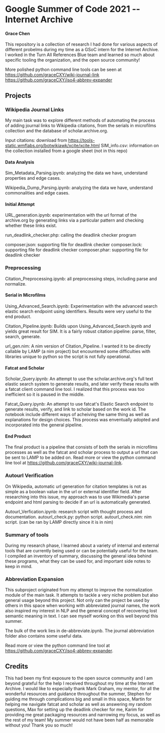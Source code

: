 # Google Summer of Code 2021 -- Internet Archive
#### Grace Chen

This repository is a collection of research I had done for various aspects of different probelms during my time as a GSoC intern for the Internet Archive. I worked in the Turn All References Blue team and learned so much about specific tooling the organization, and the open source community! 

More polished python command line tools can be seen at 
https://github.com/graceCXY/wiki-journal-link
https://github.com/graceCXY/iso4-abbrev-expander


## Projects 
### Wikipedia Journal Links
My main task was to explore different methods of automating the process of adding journal links to Wikipedia citations, from the serials in microfilms collection and the database of scholar.archive.org. 

Input citations: download from https://tools-static.wmflabs.org/botwikiawk/xcite/xcite.html 
SIM_info.csv: information on the collection installed from a google sheet (not in this repo)

#### Data Analysis
Sim_Metadata_Parsing.ipynb: analyzing the data we have, understand properties and edge cases.

Wikipedia_Dump_Parsing.ipynb: analyzing the data we have, understand commonalities and edge cases.


#### Initial Attempt 
URL_generation.ipynb: experimentation with the url format of the archive.org by generating links via a particular pattern and checking whether these links exist. 

run_deadlink_checker.php: calling the deadlink checker program 

composer.json: supporting file for deadlink checker 
composer.lock: supporting file for deadlink checker
composer.phar: supporting file for deadlink checker


### Preprocessing 
Citation_Preprocessing.ipynb: all preprocessing steps, including parse and normalize.


#### Serial in Microfilms 
Using_Advanced_Search.ipynb: Experimentation with the advanced search elastic search endpoint using identifiers. Results were very useful to the end product.

Citation_Pipeline.ipynb: Builds upon Using_Advanced_Search.ipynb and yields great result for SIM. It is a fairly robust citation pipeline: parse, filter, search, generate. 

url_gen.nim: A nim version of Citation_Pipeline. I wanted it to be directly callable by LAMP (a nim project) but encountered some difficulties with libraries unique to python so the script is not fully operational.


#### Fatcat and Scholar 
Scholar_Query.ipynb: An attempt to use the scholar.archive.org's full text elastic search system to generate results, and later verify these results with a fatcat client command line tool. I realized that this process was too inefficient so it is paused in the middle. 

Fatcat_Query.ipynb: An attempt to use fatcat's Elastic Search endpoint to generate results, verify, and link to scholar based on the work id. The notebook include different ways of acheiving the same thing as well as explanations for design choices. This process was enventually adopted and incorporated into the general pipeline.

#### End Product 
The final product is a pipeline that consists of both the serials in microfilms processes as well as the fatcat and scholar process to output a url that can be sent to LAMP to be added on. 
Read more or view the python command line tool at https://github.com/graceCXY/wiki-journal-link.

### Autourl Verification 
On Wikipedia, automatic url generation for citation templates is not as simple as a boolean value in the url or external identifier field. After researching into this issue, my approach was to use Wikimedia's parse endpoint and html parsing to decide if an url is automatically generated. 

Autourl_Verfication.ipynb: research script with thought process and documentation. 
autourl_check.py: python script.
autourl_check.nim: nim script. (can be ran by LAMP directly since it is in nim)

### Summary of tools 
During my research phase, I learned about a variety of internal and external tools that are currently being used or can be potentially useful for the team. I compiled an inventory of summary, discussing the general idea behind these programs, what they can be used for, and important side notes to keep in mind. 

### Abbreviation Expansion
This subproject originated from my attempt to improve the normalization module of the main task. It attempts to tackle a very niche problem but also general usage beyond this project. Not only can the project be used by others in this space when working with abbreviated journal names, the work also inspired my interest in NLP and the general concept of recovering lost semantic meaning in text. I can see myself working on this well beyond this summer. 

The bulk of the work lies in de-abbreviate.ipynb. The journal abbreviation folder also contains some useful data.

Read more or view the python command line tool at https://github.com/graceCXY/iso4-abbrev-expander.


## Credits 

This had been my first exposure to the open source community and I am beyond grateful for the help I received throughout my time at the Internet Archive. I would like to especially thank Mark Graham, my mentor, for all the wonderful resources and guidance throughout the summer, Stephen for guiding me through complications big and small in this space, Martin for helping me navigate fatcat and scholar as well as answering my random questions, Max for setting up the deadlink checker for me, Karim for providing me great packaging resources and narrowing my focus, as well as the rest of my team! My summer would not have been half as memorable without you! Thank you so much!
